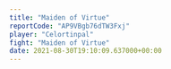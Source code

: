 ```yaml
---
title: "Maiden of Virtue"
reportCode: "AP9VBgb76dTW3Fxj"
player: "Celortinpal"
fight: "Maiden of Virtue"
date: 2021-08-30T19:10:09.637000+00:00
---
```

